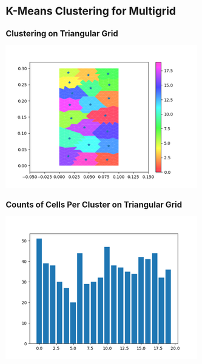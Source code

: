 # K-Means Clustering for Multigrid

## Clustering on Triangular Grid
![Clustering on Triangular Grid](k-means-clustering.png)

## Counts of Cells Per Cluster on Triangular Grid
![Counts of Cells Per Cluster on Triangular Grid](k-means-clustering-counts.png)
